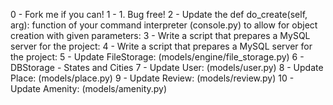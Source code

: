 0 - Fork me if you can!
1 - 1. Bug free!
2 - Update the def do_create(self, arg): function of your command interpreter (console.py) to allow for object creation with given parameters:
3 - Write a script that prepares a MySQL server for the project:
4 - Write a script that prepares a MySQL server for the project:
5 - Update FileStorage: (models/engine/file_storage.py)
6 - DBStorage - States and Cities
7 - Update User: (models/user.py)
8 - Update Place: (models/place.py)
9 - Update Review: (models/review.py)
10 - Update Amenity: (models/amenity.py)
